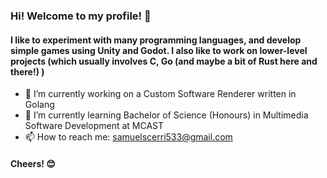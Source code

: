 ### Hi! Welcome to my profile! 👋
#### I like to experiment with many programming languages, and develop simple games using Unity and Godot. I also like to work on lower-level projects (which usually involves C, Go (and maybe a bit of Rust here and there!) )

- 🔭 I’m currently working on a Custom Software Renderer written in Golang
- 🌱 I’m currently learning Bachelor of Science (Honours) in Multimedia Software Development at MCAST
- 📫 How to reach me: samuelscerri533@gmail.com

#### Cheers! 😊

